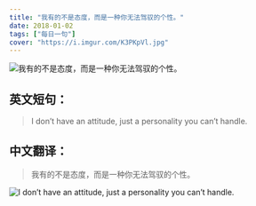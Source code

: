 ```yaml
---
title: "我有的不是态度，而是一种你无法驾驭的个性。"
date: 2018-01-02
tags: ["每日一句"]
cover: "https://i.imgur.com/K3PKpVl.jpg"
---
```


![我有的不是态度，而是一种你无法驾驭的个性。](https://i.imgur.com/wCVPk7E.jpg)

## 英文短句：
> I don’t have an attitude, just a personality you can’t handle.

<!--more-->

## 中文翻译：
> 我有的不是态度，而是一种你无法驾驭的个性。

![I don’t have an attitude, just a personality you can’t handle.](https://i.imgur.com/hH86X7l.jpg)

